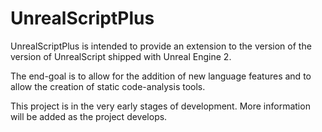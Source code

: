 # UnrealScriptPlus

UnrealScriptPlus is intended to provide an extension to the version of the version of UnrealScript shipped with Unreal Engine 2.

The end-goal is to allow for the addition of new language features and to allow the creation of static code-analysis tools.

This project is in the very early stages of development. More information will be added as the project develops.